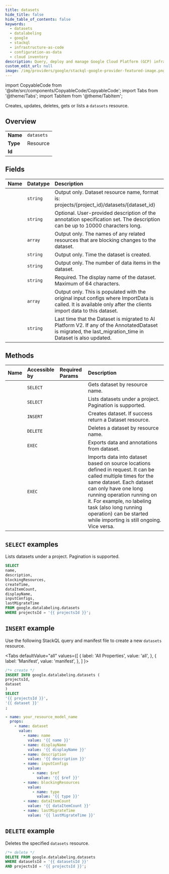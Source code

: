 ```yaml
---
title: datasets
hide_title: false
hide_table_of_contents: false
keywords:
  - datasets
  - datalabeling
  - google
  - stackql
  - infrastructure-as-code
  - configuration-as-data
  - cloud inventory
description: Query, deploy and manage Google Cloud Platform (GCP) infrastructure and resources using SQL
custom_edit_url: null
image: /img/providers/google/stackql-google-provider-featured-image.png
---
```


import CopyableCode from '@site/src/components/CopyableCode/CopyableCode';
import Tabs from '@theme/Tabs';
import TabItem from '@theme/TabItem';

Creates, updates, deletes, gets or lists a <code>datasets</code> resource.

## Overview
<table><tbody>
<tr><td><b>Name</b></td><td><code>datasets</code></td></tr>
<tr><td><b>Type</b></td><td>Resource</td></tr>
<tr><td><b>Id</b></td><td><CopyableCode code="google.datalabeling.datasets" /></td></tr>
</tbody></table>

## Fields
| Name | Datatype | Description |
|:-----|:---------|:------------|
| <CopyableCode code="name" /> | `string` | Output only. Dataset resource name, format is: projects/{project_id}/datasets/{dataset_id} |
| <CopyableCode code="description" /> | `string` | Optional. User-provided description of the annotation specification set. The description can be up to 10000 characters long. |
| <CopyableCode code="blockingResources" /> | `array` | Output only. The names of any related resources that are blocking changes to the dataset. |
| <CopyableCode code="createTime" /> | `string` | Output only. Time the dataset is created. |
| <CopyableCode code="dataItemCount" /> | `string` | Output only. The number of data items in the dataset. |
| <CopyableCode code="displayName" /> | `string` | Required. The display name of the dataset. Maximum of 64 characters. |
| <CopyableCode code="inputConfigs" /> | `array` | Output only. This is populated with the original input configs where ImportData is called. It is available only after the clients import data to this dataset. |
| <CopyableCode code="lastMigrateTime" /> | `string` | Last time that the Dataset is migrated to AI Platform V2. If any of the AnnotatedDataset is migrated, the last_migration_time in Dataset is also updated. |

## Methods
| Name | Accessible by | Required Params | Description |
|:-----|:--------------|:----------------|:------------|
| <CopyableCode code="projects_datasets_get" /> | `SELECT` | <CopyableCode code="datasetsId, projectsId" /> | Gets dataset by resource name. |
| <CopyableCode code="projects_datasets_list" /> | `SELECT` | <CopyableCode code="projectsId" /> | Lists datasets under a project. Pagination is supported. |
| <CopyableCode code="projects_datasets_create" /> | `INSERT` | <CopyableCode code="projectsId" /> | Creates dataset. If success return a Dataset resource. |
| <CopyableCode code="projects_datasets_delete" /> | `DELETE` | <CopyableCode code="datasetsId, projectsId" /> | Deletes a dataset by resource name. |
| <CopyableCode code="projects_datasets_export_data" /> | `EXEC` | <CopyableCode code="datasetsId, projectsId" /> | Exports data and annotations from dataset. |
| <CopyableCode code="projects_datasets_import_data" /> | `EXEC` | <CopyableCode code="datasetsId, projectsId" /> | Imports data into dataset based on source locations defined in request. It can be called multiple times for the same dataset. Each dataset can only have one long running operation running on it. For example, no labeling task (also long running operation) can be started while importing is still ongoing. Vice versa. |

## `SELECT` examples

Lists datasets under a project. Pagination is supported.

```sql
SELECT
name,
description,
blockingResources,
createTime,
dataItemCount,
displayName,
inputConfigs,
lastMigrateTime
FROM google.datalabeling.datasets
WHERE projectsId = '{{ projectsId }}'; 
```

## `INSERT` example

Use the following StackQL query and manifest file to create a new <code>datasets</code> resource.

<Tabs
    defaultValue="all"
    values={[
        { label: 'All Properties', value: 'all', },
        { label: 'Manifest', value: 'manifest', },
    ]
}>
<TabItem value="all">

```sql
/*+ create */
INSERT INTO google.datalabeling.datasets (
projectsId,
dataset
)
SELECT 
'{{ projectsId }}',
'{{ dataset }}'
;
```
</TabItem>
<TabItem value="manifest">

```yaml
- name: your_resource_model_name
  props:
    - name: dataset
      value:
        - name: name
          value: '{{ name }}'
        - name: displayName
          value: '{{ displayName }}'
        - name: description
          value: '{{ description }}'
        - name: inputConfigs
          value:
            - name: $ref
              value: '{{ $ref }}'
        - name: blockingResources
          value:
            - name: type
              value: '{{ type }}'
        - name: dataItemCount
          value: '{{ dataItemCount }}'
        - name: lastMigrateTime
          value: '{{ lastMigrateTime }}'

```
</TabItem>
</Tabs>

## `DELETE` example

Deletes the specified <code>datasets</code> resource.

```sql
/*+ delete */
DELETE FROM google.datalabeling.datasets
WHERE datasetsId = '{{ datasetsId }}'
AND projectsId = '{{ projectsId }}';
```
